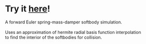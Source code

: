 # Try it [here](https://gregtj.github.io/softbody-dynamics/)!

A forward Euler spring-mass-damper softbody simulation.\
\
Uses an approximation of hermite radial basis function interpolation\
to find the interior of the softbodies for collision.
